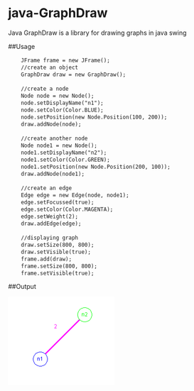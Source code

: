 # java-GraphDraw
Java GraphDraw is a library for drawing graphs in java swing 

##Usage

        JFrame frame = new JFrame();
        //create an object
        GraphDraw draw = new GraphDraw();
        
        //create a node
        Node node = new Node();
        node.setDisplayName("n1");
        node.setColor(Color.BLUE);
        node.setPosition(new Node.Position(100, 200));
        draw.addNode(node);
        
        //create another node
        Node node1 = new Node();
        node1.setDisplayName("n2");
        node1.setColor(Color.GREEN);
        node1.setPosition(new Node.Position(200, 100));
        draw.addNode(node1);
        
        //create an edge
        Edge edge = new Edge(node, node1);
        edge.setFocussed(true);
        edge.setColor(Color.MAGENTA);
        edge.setWeight(2);
        draw.addEdge(edge);
        
        //displaying graph
        draw.setSize(800, 800);
        draw.setVisible(true);
        frame.add(draw);
        frame.setSize(800, 800);
        frame.setVisible(true);


##Output

![alt text](https://github.com/shayan4shayan/java-GraphDraw/blob/master/GraphDraw.png)
